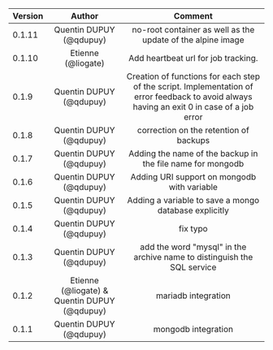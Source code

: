 | Version |                    Author                    |                                                                   Comment                                                                   |
| ------- | :------------------------------------------: | :-----------------------------------------------------------------------------------------------------------------------------------------: |
| 0.1.11   |              Quentin DUPUY (@qdupuy)              |                                                     no-root container as well as the update of the alpine image                                                     |
| 0.1.10   |              Etienne (@liogate)              |                                                     Add heartbeat url for job tracking.                                                     |
| 0.1.9   |           Quentin DUPUY (@qdupuy)            | Creation of functions for each step of the script. Implementation of error feedback to avoid always having an exit 0 in case of a job error |
| 0.1.8   |           Quentin DUPUY (@qdupuy)            |                                                   correction on the retention of backups                                                    |
| 0.1.7   |           Quentin DUPUY (@qdupuy)            |                                         Adding the name of the backup in the file name for mongodb                                          |
| 0.1.6   |           Quentin DUPUY (@qdupuy)            |                                                 Adding URI support on mongodb with variable                                                 |
| 0.1.5   |           Quentin DUPUY (@qdupuy)            |                                            Adding a variable to save a mongo database explicitly                                            |
| 0.1.4   |           Quentin DUPUY (@qdupuy)            |                                                                  fix typo                                                                   |
| 0.1.3   |           Quentin DUPUY (@qdupuy)            |                                   add the word "mysql" in the archive name to distinguish the SQL service                                   |
| 0.1.2   | Etienne (@liogate) & Quentin DUPUY (@qdupuy) |                                                             mariadb integration                                                             |
| 0.1.1   |           Quentin DUPUY (@qdupuy)            |                                                             mongodb integration                                                             |
